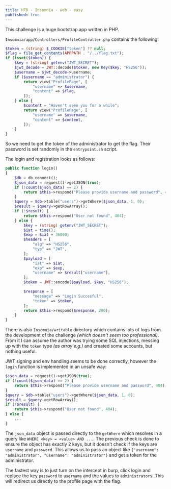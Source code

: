 ```yaml
---
title: HTB - Insomnia - web - easy
published: true
---
```


This challenge is a huge bootstrap app written in PHP.

`Insomnia/app/Controllers/ProfileController.php` contains the following:

```php
$token = (string) $_COOKIE["token"] ?? null;
$flag = file_get_contents(APPPATH . "/../flag.txt");
if (isset($token)) {
    $key = (string) getenv("JWT_SECRET");
    $jwt_decode = JWT::decode($token, new Key($key, "HS256"));
    $username = $jwt_decode->username;
    if ($username == "administrator") {
        return view("ProfilePage", [
            "username" => $username,
            "content" => $flag,
        ]);
    } else {
        $content = "Haven't seen you for a while";
        return view("ProfilePage", [
            "username" => $username,
            "content" => $content,
        ]);
    }
}
```

So we need to get the token of the administrator to get the flag. Their password is set randomly in the `entrypoint.sh` script.

The login and registration looks as follows:

```php
public function login()
{
    $db = db_connect();
    $json_data = request()->getJSON(true);
    if (!count($json_data) == 2) {
        return $this->respond("Please provide username and password", 404);
    }
    $query = $db->table("users")->getWhere($json_data, 1, 0);
    $result = $query->getRowArray();
    if (!$result) {
        return $this->respond("User not found", 404);
    } else {
        $key = (string) getenv("JWT_SECRET");
        $iat = time();
        $exp = $iat + 36000;
        $headers = [
            "alg" => "HS256",
            "typ" => "JWT",
        ];
        $payload = [
            "iat" => $iat,
            "exp" => $exp,
            "username" => $result["username"],
        ];
        $token = JWT::encode($payload, $key, "HS256");

        $response = [
            "message" => "Login Succesful",
            "token" => $token,
        ];
        return $this->respond($response, 200);
    }
}
```

There is also `Insomnia/writable` directory which contains lots of logs from the development of the challenge *(which doesn't seem too professional)*. From it I can assume the author was trying some SQL injections, messing up with the `token` type *(as array e.g.)* and created some accounts, but nothing useful.

JWT signing and env handling seems to be done correctly, however the `login` function is implemented in an unsafe way:

```php
$json_data = request()->getJSON(true);
if (!count($json_data) == 2) {
    return $this->respond("Please provide username and password", 404);
}
$query = $db->table("users")->getWhere($json_data, 1, 0);
$result = $query->getRowArray();
if (!$result) {
    return $this->respond("User not found", 404);
} else {
    ...
}
```

The `json_data` object is passed directly to the `getWhere` which resolves in a query like `WHERE <key> = <value> AND ...`. The previous check is done to ensure the object has exactly 2 keys, but it doesn't check if the keys are `username` and `password`. This allows us to pass an object like `{"username": "administrator", "username": "administrator"}` and get a token for the administrator.

The fastest way is to just turn on the intercept in burp, click login and replace the key `password` to `username` and the values to `administrator`s. This will redirect us directly to the profile page with the flag.
